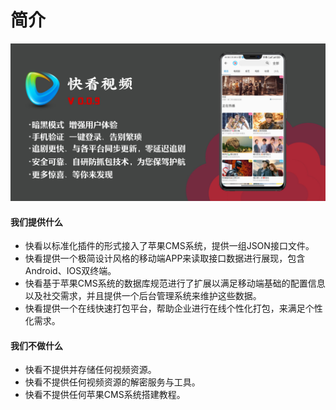 # 简介

![快看视频是一款基于各大影视CMS系统及对接七大官方网站xpath规则的移动端在线视频播放软件，支持mp4、flv、m3u8、rmvb、mkv等主流视频格式的播放，我们致力于帮助企业快速打造一个低成本、高质量的网络媒体播放平台。](.gitbook/assets/QQ图片20220626204528.jpg)

#### 我们提供什么

* 快看以标准化插件的形式接入了苹果CMS系统，提供一组JSON接口文件。
* 快看提供一个极简设计风格的移动端APP来读取接口数据进行展现，包含Android、IOS双终端。
* 快看基于苹果CMS系统的数据库规范进行了扩展以满足移动端基础的配置信息以及社交需求，并且提供一个后台管理系统来维护这些数据。
* 快看提供一个在线快速打包平台，帮助企业进行在线个性化打包，来满足个性化需求。

#### 我们不做什么

* 快看不提供并存储任何视频资源。
* 快看不提供任何视频资源的解密服务与工具。
* 快看不提供任何苹果CMS系统搭建教程。
